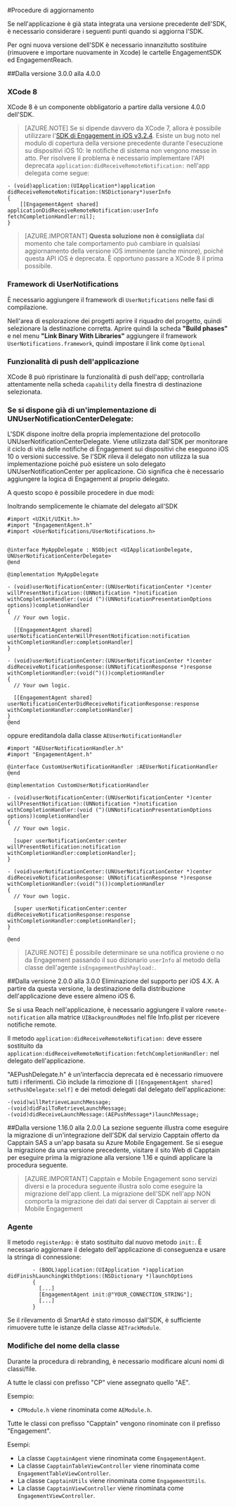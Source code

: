 <properties
	pageTitle="Procedure di aggiornamento di Azure Mobile Engagement SDK per iOS | Microsoft Azure"
	description="Ultimi aggiornamenti e procedure relativi a iOS SDK per Azure Mobile Engagement"
	services="mobile-engagement"
	documentationCenter="mobile"
	authors="piyushjo"
	manager="erikre"
	editor="" /> 

<tags
	ms.service="mobile-engagement"
	ms.workload="mobile"
	ms.tgt_pltfrm="mobile-ios"
	ms.devlang="objective-c"
	ms.topic="article"
	ms.date="09/14/2016"
	ms.author="piyushjo" /> 

#Procedure di aggiornamento

Se nell'applicazione è già stata integrata una versione precedente dell'SDK, è necessario considerare i seguenti punti quando si aggiorna l'SDK.

Per ogni nuova versione dell'SDK è necessario innanzitutto sostituire (rimuovere e importare nuovamente in Xcode) le cartelle EngagementSDK ed EngagementReach.

##Dalla versione 3.0.0 alla 4.0.0

### XCode 8
XCode 8 è un componente obbligatorio a partire dalla versione 4.0.0 dell'SDK.

> [AZURE.NOTE] Se si dipende davvero da XCode 7, allora è possibile utilizzare l'[SDK di Engagement in iOS v3.2.4](https://aka.ms/r6oouh). Esiste un bug noto nel modulo di copertura della versione precedente durante l'esecuzione su dispositivi iOS 10: le notifiche di sistema non vengono messe in atto. Per risolvere il problema è necessario implementare l'API deprecata `application:didReceiveRemoteNotification:` nell'app delegata come segue:

	- (void)application:(UIApplication*)application
	didReceiveRemoteNotification:(NSDictionary*)userInfo
	{
	    [[EngagementAgent shared] applicationDidReceiveRemoteNotification:userInfo fetchCompletionHandler:nil];
	}

> [AZURE.IMPORTANT] **Questa soluzione non è consigliata** dal momento che tale comportamento può cambiare in qualsiasi aggiornamento della versione iOS imminente (anche minore), poiché questa API iOS è deprecata. È opportuno passare a XCode 8 il prima possibile.

### Framework di UserNotifications
È necessario aggiungere il framework di `UserNotifications` nelle fasi di compilazione.

Nell'area di esplorazione dei progetti aprire il riquadro del progetto, quindi selezionare la destinazione corretta. Aprire quindi la scheda **"Build phases"** e nel menu **"Link Binary With Libraries"** aggiungere il framework `UserNotifications.framework`, quindi impostare il link come `Optional`

### Funzionalità di push dell'applicazione
XCode 8 può ripristinare la funzionalità di push dell'app; controllarla attentamente nella scheda `capability` della finestra di destinazione selezionata.

### Se si dispone già di un'implementazione di UNUserNotificationCenterDelegate:

L'SDK dispone inoltre della propria implementazione del protocollo UNUserNotificationCenterDelegate. Viene utilizzata dall'SDK per monitorare il ciclo di vita delle notifiche di Engagement sui dispositivi che eseguono iOS 10 o versioni successive. Se l'SDK rileva il delegato non utilizza la sua implementazione poiché può esistere un solo delegato UNUserNotificationCenter per applicazione. Ciò significa che è necessario aggiungere la logica di Engagement al proprio delegato.

A questo scopo è possibile procedere in due modi:

Inoltrando semplicemente le chiamate del delegato all'SDK

	#import <UIKit/UIKit.h>
	#import "EngagementAgent.h"
	#import <UserNotifications/UserNotifications.h>


	@interface MyAppDelegate : NSObject <UIApplicationDelegate, UNUserNotificationCenterDelegate>
	@end

	@implementation MyAppDelegate

	- (void)userNotificationCenter:(UNUserNotificationCenter *)center willPresentNotification:(UNNotification *)notification withCompletionHandler:(void (^)(UNNotificationPresentationOptions options))completionHandler
	{
	  // Your own logic.

	  [[EngagementAgent shared] userNotificationCenterWillPresentNotification:notification withCompletionHandler:completionHandler]
	}

	- (void)userNotificationCenter:(UNUserNotificationCenter *)center didReceiveNotificationResponse:(UNNotificationResponse *)response withCompletionHandler:(void(^)())completionHandler
	{
	  // Your own logic.

	  [[EngagementAgent shared] userNotificationCenterDidReceiveNotificationResponse:response withCompletionHandler:completionHandler]
	}
	@end

oppure ereditandola dalla classe `AEUserNotificationHandler`

	#import "AEUserNotificationHandler.h"
	#import "EngagementAgent.h"

	@interface CustomUserNotificationHandler :AEUserNotificationHandler
	@end

	@implementation CustomUserNotificationHandler

	- (void)userNotificationCenter:(UNUserNotificationCenter *)center willPresentNotification:(UNNotification *)notification withCompletionHandler:(void (^)(UNNotificationPresentationOptions options))completionHandler
	{
	  // Your own logic.

	  [super userNotificationCenter:center willPresentNotification:notification withCompletionHandler:completionHandler];
	}

	- (void)userNotificationCenter:(UNUserNotificationCenter *)center didReceiveNotificationResponse: UNNotificationResponse *)response withCompletionHandler:(void(^)())completionHandler
	{
	  // Your own logic.

	  [super userNotificationCenter:center didReceiveNotificationResponse:response withCompletionHandler:completionHandler];
	}

	@end

> [AZURE.NOTE] È possibile determinare se una notifica proviene o no da Engagement passando il suo dizionario `userInfo` al metodo della classe dell'agente `isEngagementPushPayload:`.

##Dalla versione 2.0.0 alla 3.0.0
Eliminazione del supporto per iOS 4.X. A partire da questa versione, la destinazione della distribuzione dell'applicazione deve essere almeno iOS 6.

Se si usa Reach nell'applicazione, è necessario aggiungere il valore `remote-notification` alla matrice `UIBackgroundModes` nel file Info.plist per ricevere notifiche remote.

Il metodo `application:didReceiveRemoteNotification:` deve essere sostituito da `application:didReceiveRemoteNotification:fetchCompletionHandler:` nel delegato dell'applicazione.

"AEPushDelegate.h" è un'interfaccia deprecata ed è necessario rimuovere tutti i riferimenti. Ciò include la rimozione di `[[EngagementAgent shared] setPushDelegate:self]` e dei metodi delegati dal delegato dell'applicazione:

	-(void)willRetrieveLaunchMessage;
	-(void)didFailToRetrieveLaunchMessage;
	-(void)didReceiveLaunchMessage:(AEPushMessage*)launchMessage;

##Dalla versione 1.16.0 alla 2.0.0
La sezione seguente illustra come eseguire la migrazione di un'integrazione dell'SDK dal servizio Capptain offerto da Capptain SAS a un'app basata su Azure Mobile Engagement. Se si esegue la migrazione da una versione precedente, visitare il sito Web di Capptain per eseguire prima la migrazione alla versione 1.16 e quindi applicare la procedura seguente.

>[AZURE.IMPORTANT] Capptain e Mobile Engagement sono servizi diversi e la procedura seguente illustra solo come eseguire la migrazione dell'app client. La migrazione dell'SDK nell'app NON comporta la migrazione dei dati dai server di Capptain ai server di Mobile Engagement

### Agente

Il metodo `registerApp:` è stato sostituito dal nuovo metodo `init:`. È necessario aggiornare il delegato dell'applicazione di conseguenza e usare la stringa di connessione:

			- (BOOL)application:(UIApplication *)application didFinishLaunchingWithOptions:(NSDictionary *)launchOptions
			{
			  [...]
			  [EngagementAgent init:@"YOUR_CONNECTION_STRING"];
			  [...]
			}

Se il rilevamento di SmartAd è stato rimosso dall'SDK, è sufficiente rimuovere tutte le istanze della classe `AETrackModule`.

### Modifiche del nome della classe

Durante la procedura di rebranding, è necessario modificare alcuni nomi di classi/file.

A tutte le classi con prefisso "CP" viene assegnato quello "AE".

Esempio:

-   `CPModule.h` viene rinominata come `AEModule.h`.

Tutte le classi con prefisso "Capptain" vengono rinominate con il prefisso "Engagement".

Esempi:

-   La classe `CapptainAgent` viene rinominata come `EngagementAgent`.
-   La classe `CapptainTableViewController` viene rinominata come `EngagementTableViewController`.
-   La classe `CapptainUtils` viene rinominata come `EngagementUtils`.
-   La classe `CapptainViewController` viene rinominata come `EngagementViewController`.

<!---HONumber=AcomDC_0921_2016-->